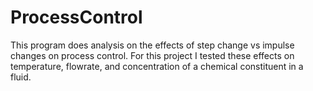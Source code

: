 # ProcessControl
This program does analysis on the effects of step change vs impulse changes on process control. For this project I tested these effects on
temperature, flowrate, and concentration of a chemical constituent in a fluid. 
